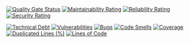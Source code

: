 [![Quality Gate Status](https://sonarcloud.io/api/project_badges/measure?project=tech.infinence.plantsplants%3A0.0.1-SNAPSHOT&metric=alert_status)](https://sonarcloud.io/dashboard?id=tech.infinence.plantsplants%3A0.0.1-SNAPSHOT)
[![Maintainability Rating](https://sonarcloud.io/api/project_badges/measure?project=tech.infinence.plantsplants%3A0.0.1-SNAPSHOT&metric=sqale_rating)](https://sonarcloud.io/dashboard?id=tech.infinence.plantsplants%3A0.0.1-SNAPSHOT)
[![Reliability Rating](https://sonarcloud.io/api/project_badges/measure?project=tech.infinence.plantsplants%3A0.0.1-SNAPSHOT&metric=reliability_rating)](https://sonarcloud.io/dashboard?id=tech.infinence.plantsplants%3A0.0.1-SNAPSHOT)
[![Security Rating](https://sonarcloud.io/api/project_badges/measure?project=tech.infinence.plantsplants%3A0.0.1-SNAPSHOT&metric=security_rating)](https://sonarcloud.io/dashboard?id=tech.infinence.plantsplants%3A0.0.1-SNAPSHOT)

[![Technical Debt](https://sonarcloud.io/api/project_badges/measure?project=tech.infinence.plantsplants%3A0.0.1-SNAPSHOT&metric=sqale_index)](https://sonarcloud.io/dashboard?id=tech.infinence.plantsplants%3A0.0.1-SNAPSHOT)
[![Vulnerabilities](https://sonarcloud.io/api/project_badges/measure?project=tech.infinence.plantsplants%3A0.0.1-SNAPSHOT&metric=vulnerabilities)](https://sonarcloud.io/dashboard?id=tech.infinence.plantsplants%3A0.0.1-SNAPSHOT)
[![Bugs](https://sonarcloud.io/api/project_badges/measure?project=tech.infinence.plantsplants%3A0.0.1-SNAPSHOT&metric=bugs)](https://sonarcloud.io/dashboard?id=tech.infinence.plantsplants%3A0.0.1-SNAPSHOT)
[![Code Smells](https://sonarcloud.io/api/project_badges/measure?project=tech.infinence.plantsplants%3A0.0.1-SNAPSHOT&metric=code_smells)](https://sonarcloud.io/dashboard?id=tech.infinence.plantsplants%3A0.0.1-SNAPSHOT) 
[![Coverage](https://sonarcloud.io/api/project_badges/measure?project=tech.infinence.plantsplants%3A0.0.1-SNAPSHOT&metric=coverage)](https://sonarcloud.io/dashboard?id=tech.infinence.plantsplants%3A0.0.1-SNAPSHOT)
[![Duplicated Lines (%)](https://sonarcloud.io/api/project_badges/measure?project=tech.infinence.plantsplants%3A0.0.1-SNAPSHOT&metric=duplicated_lines_density)](https://sonarcloud.io/dashboard?id=tech.infinence.plantsplants%3A0.0.1-SNAPSHOT)
[![Lines of Code](https://sonarcloud.io/api/project_badges/measure?project=tech.infinence.plantsplants%3A0.0.1-SNAPSHOT&metric=ncloc)](https://sonarcloud.io/dashboard?id=tech.infinence.plantsplants%3A0.0.1-SNAPSHOT)

